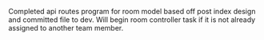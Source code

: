 Completed api routes program for room model based off post index design and committed file to dev. Will begin room controller task if it is not already assigned to another team member.
